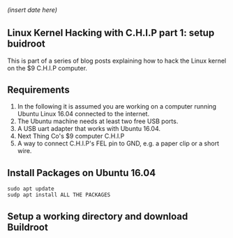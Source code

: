 ###### (insert date here)

Linux Kernel Hacking with C.H.I.P part 1: setup buidroot
--------------------------------------------------------

This is part of a series of blog posts explaining how to hack the Linux kernel
on the $9 C.H.I.P computer.


## Requirements

1. In the following it is assumed you are working on a computer running Ubuntu Linux 16.04
connected to the internet.
2. The Ubuntu machine needs at least two free USB ports.
3. A USB uart adapter that works with Ubuntu 16.04.
4. Next Thing Co's $9 computer C.H.I.P
5. A way to connect C.H.I.P's FEL pin to GND, e.g. a paper clip or a short wire.


## Install Packages on Ubuntu 16.04

```
sudo apt update
sudp apt install ALL THE PACKAGES
```


## Setup a working directory and download Buildroot


